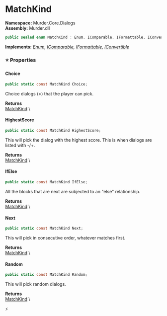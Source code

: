 # MatchKind

**Namespace:** Murder.Core.Dialogs \
**Assembly:** Murder.dll

```csharp
public sealed enum MatchKind : Enum, IComparable, IFormattable, IConvertible
```

**Implements:** _[Enum](https://learn.microsoft.com/en-us/dotnet/api/System.Enum?view=net-7.0), [IComparable](https://learn.microsoft.com/en-us/dotnet/api/System.IComparable?view=net-7.0), [IFormattable](https://learn.microsoft.com/en-us/dotnet/api/System.IFormattable?view=net-7.0), [IConvertible](https://learn.microsoft.com/en-us/dotnet/api/System.IConvertible?view=net-7.0)_

### ⭐ Properties
#### Choice
```csharp
public static const MatchKind Choice;
```

Choice dialogs (&gt;) that the player can pick.

**Returns** \
[MatchKind](../../../Murder/Core/Dialogs/MatchKind.html) \
#### HighestScore
```csharp
public static const MatchKind HighestScore;
```

This will pick the dialog with the highest score.
            This is when dialogs are listed with -/+.

**Returns** \
[MatchKind](../../../Murder/Core/Dialogs/MatchKind.html) \
#### IfElse
```csharp
public static const MatchKind IfElse;
```

All the blocks that are next are subjected to an "else" relationship.

**Returns** \
[MatchKind](../../../Murder/Core/Dialogs/MatchKind.html) \
#### Next
```csharp
public static const MatchKind Next;
```

This will pick in consecutive order, whatever matches first.

**Returns** \
[MatchKind](../../../Murder/Core/Dialogs/MatchKind.html) \
#### Random
```csharp
public static const MatchKind Random;
```

This will pick random dialogs.

**Returns** \
[MatchKind](../../../Murder/Core/Dialogs/MatchKind.html) \


⚡